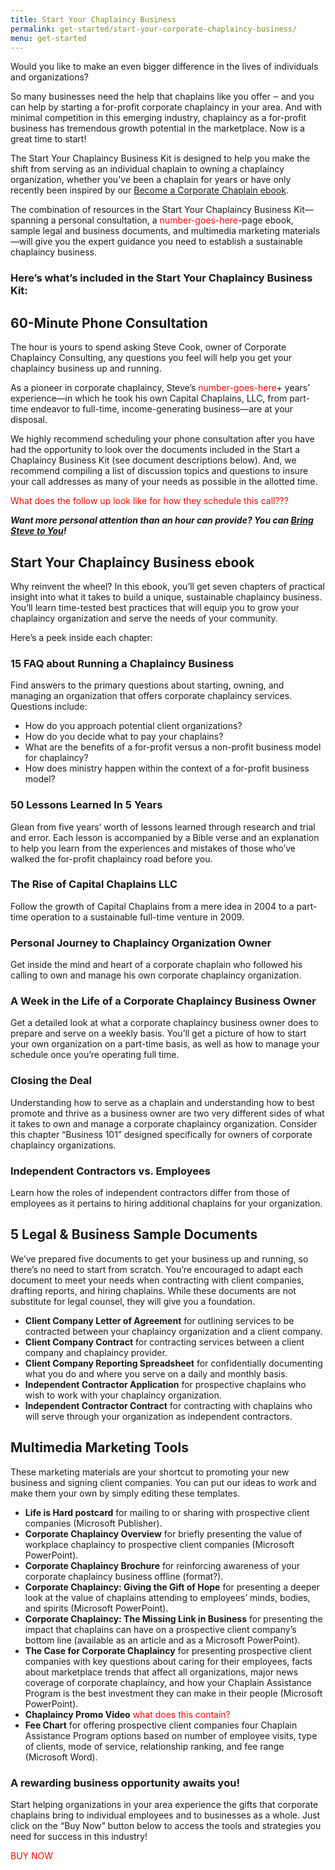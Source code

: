 ```yaml
---
title: Start Your Chaplaincy Business
permalink: get-started/start-your-corporate-chaplaincy-business/
menu: get-started
---
```

Would you like to make an even bigger difference in the lives of individuals and organizations?

So many businesses need the help that chaplains like you offer ‒ and you can help by starting a for-profit corporate chaplaincy in your area. And with minimal competition in this emerging industry, chaplaincy as a for-profit business has tremendous growth potential in the marketplace. Now is a great time to start!

The Start Your Chaplaincy Business Kit is designed to help you make the shift from serving as an individual chaplain to owning a chaplaincy organization, whether you've been a chaplain for years or have only recently been inspired by our [Become a Corporate Chaplain ebook](www.corpchaps.com/get-started/become-a-corporate-chaplain/).

The combination of resources in the Start Your Chaplaincy Business Kit—spanning a personal consultation, a <span style="color:red">number-goes-here</span>-page ebook, sample legal and business documents, and multimedia marketing materials—will give you the expert guidance you need to establish a sustainable chaplaincy business.

### Here’s what’s included in the Start Your Chaplaincy Business Kit:

## 60-Minute Phone Consultation
The hour is yours to spend asking Steve Cook, owner of Corporate Chaplaincy Consulting, any questions you feel will help you get your chaplaincy business up and running.

As a pioneer in corporate chaplaincy, Steve’s <span style="color:red">number-goes-here</span>+ years’ experience—in which he took his own Capital Chaplains, LLC, from part-time endeavor to full-time, income-generating business—are at your disposal.

We highly recommend scheduling your phone consultation after you have had the opportunity to look over the documents included in the Start a Chaplaincy Business Kit (see document descriptions below). And, we recommend compiling a list of discussion topics and questions to insure your call addresses as many of your needs as possible in the allotted time.

<span style="color:red">What does the follow up look like for how they schedule this call???</span>

***Want more personal attention than an hour can provide? You can [Bring Steve to You](www.corpchaps.com/get-started/bring-steve-to-you/)!***

## Start Your Chaplaincy Business ebook
Why reinvent the wheel? In this ebook, you’ll get seven chapters of practical insight into what it takes to build a unique, sustainable chaplaincy business. You’ll learn time-tested best practices that will equip you to grow your chaplaincy organization and serve the needs of your community.

Here’s a peek inside each chapter:

### 15 FAQ about Running a Chaplaincy Business
Find answers to the primary questions about starting, owning, and managing an organization that offers corporate chaplaincy services. Questions include:

* How do you approach potential client organizations?
* How do you decide what to pay your chaplains?
* What are the benefits of a for-profit versus a non-profit business model for chaplaincy?
* How does ministry happen within the context of a for-profit business model?

### 50 Lessons Learned In 5 Years
Glean from five years’ worth of lessons learned through research and trial and error. Each lesson is accompanied by a Bible verse and an explanation to help you learn from the experiences and mistakes of those who’ve walked the for-profit chaplaincy road before you.

### The Rise of Capital Chaplains LLC
Follow the growth of Capital Chaplains from a mere idea in 2004 to a part-time operation to a sustainable full-time venture in 2009.

### Personal Journey to Chaplaincy Organization Owner
Get inside the mind and heart of a corporate chaplain who followed his calling to own and manage his own corporate chaplaincy organization.

### A Week in the Life of a Corporate Chaplaincy Business Owner
Get a detailed look at what a corporate chaplaincy business owner does to prepare and serve on a weekly basis. You’ll get a picture of how to start your own organization on a part-time basis, as well as how to manage your schedule once you’re operating full time.

### Closing the Deal
Understanding how to serve as a chaplain and understanding how to best promote and thrive as a business owner are two very different sides of what it takes to own and manage a corporate chaplaincy organization. Consider this chapter “Business 101” designed specifically for owners of corporate chaplaincy organizations.

### Independent Contractors vs. Employees
Learn how the roles of independent contractors differ from those of employees as it pertains to hiring additional chaplains for your organization.

## 5 Legal & Business Sample Documents
We’ve prepared five documents to get your business up and running, so there’s no need to start from scratch. You’re encouraged to adapt each document to meet your needs when contracting with client companies, drafting reports, and hiring chaplains. While these documents are not substitute for legal counsel, they will give you a foundation.
* **Client Company Letter of Agreement** for outlining services to be contracted between your chaplaincy organization and a client company.
* **Client Company Contract** for contracting services between a client company and chaplaincy provider.
* **Client Company Reporting Spreadsheet** for confidentially documenting what you do and where you serve on a daily and monthly basis.
* **Independent Contractor Application** for prospective chaplains who wish to work with your chaplaincy organization.
* **Independent Contractor Contract** for contracting with chaplains who will serve through your organization as independent contractors.

## Multimedia Marketing Tools
These marketing materials are your shortcut to promoting your new business and signing client companies. You can put our ideas to work and make them your own by simply editing these templates.

* **Life is Hard postcard** for mailing to or sharing with prospective client companies (Microsoft Publisher).
* **Corporate Chaplaincy Overview** for briefly presenting the value of workplace chaplaincy to prospective client companies (Microsoft PowerPoint).
* **Corporate Chaplaincy Brochure** for reinforcing awareness of your corporate chaplaincy business offline (format?).
* **Corporate Chaplaincy: Giving the Gift of Hope** for presenting a deeper look at the value of chaplains attending to employees’ minds, bodies, and spirits (Microsoft PowerPoint).
* **Corporate Chaplaincy: The Missing Link in Business** for presenting the impact that chaplains can have on a prospective client company’s bottom line (available as an article and as a Microsoft PowerPoint).
* **The Case for Corporate Chaplaincy** for presenting prospective client companies with key questions about caring for their employees, facts about marketplace trends that affect all organizations, major news coverage of corporate chaplaincy, and how your Chaplain Assistance Program is the best investment they can make in their people (Microsoft PowerPoint).
* **Chaplaincy Promo Video** <span style="color:red">what does this contain?</span>
* **Fee Chart** for offering prospective client companies four Chaplain Assistance Program options based on number of employee visits, type of clients, mode of service, relationship ranking, and fee range (Microsoft Word).

### A rewarding business opportunity awaits you!
Start helping organizations in your area experience the gifts that corporate chaplains bring to individual employees and to businesses as a whole. Just click on the “Buy Now” button below to access the tools and strategies you need for success in this industry!

<span style=color:red>BUY NOW</span>
